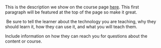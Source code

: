 This is the description we show on the course page [here](https://lab.github.com/quarantine6/lessh1greaterblessh1greaterlesssgreateralesssgreater). This first paragraph will be featured at the top of the page so make it great.
​

​
Be sure to tell the learner about the technology you are teaching, why they should learn it, how they can use it, and what you will teach them.
​


Include information on how they can reach you for questions about the content or course. 